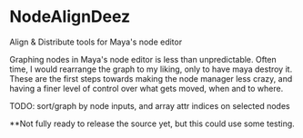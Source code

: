 # NodeAlignDeez
Align &amp; Distribute tools for Maya's node editor

Graphing nodes in Maya's node editor is less than unpredictable. Often time, I would rearrange the graph to my liking, only to have maya destroy it. These are the first steps towards making the node manager less crazy, and having a finer level of control over what gets moved, when and to where.

TODO: sort/graph by node inputs, and array attr indices on selected nodes

**Not fully ready to release the source yet, but this could use some testing.  
